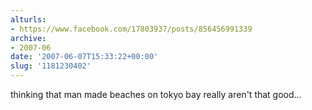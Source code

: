 ```yaml
---
alturls:
- https://www.facebook.com/17803937/posts/856456991339
archive:
- 2007-06
date: '2007-06-07T15:33:22+00:00'
slug: '1181230402'
---
```


thinking that man made beaches on tokyo bay really aren't that good...

